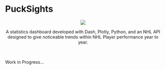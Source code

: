 # PuckSights
<p align="center"> <img src="https://user-images.githubusercontent.com/76453820/188295446-f4a122a5-81f1-4e58-97f1-b2738b7d319f.png"> </p>

<p align="center"> A statistics dashboard developed with Dash, Plotly, Python, and an NHL API designed to give noticeable trends within NHL Player performance year to year. </p>

\
\
Work in Progress...
